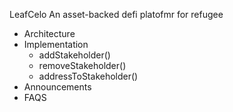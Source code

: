 LeafCelo
An asset-backed defi platofmr for refugee

- Architecture
- Implementation
	- addStakeholder()
	- removeStakeholder()
	- addressToStakeholder()
- Announcements
- FAQS